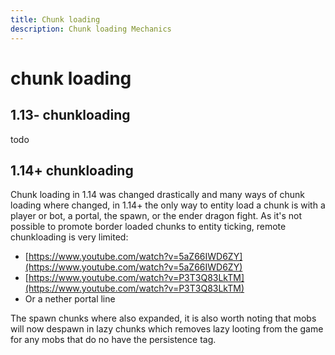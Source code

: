 ```yaml
---
title: Chunk loading
description: Chunk loading Mechanics
---
```


# chunk loading

## 1.13- chunkloading
todo
## 1.14+ chunkloading
Chunk loading in 1.14 was changed drastically and many ways of chunk loading where changed, in 1.14+ the only way to entity load a chunk is with a player or bot, a portal, the spawn, or the ender dragon fight.
As it's not possible to promote border loaded chunks to entity ticking, remote chunkloading is very limited:
- [https://www.youtube.com/watch?v=5aZ66IWD6ZY](https://www.youtube.com/watch?v=5aZ66IWD6ZY)
- [https://www.youtube.com/watch?v=P3T3Q83LkTM](https://www.youtube.com/watch?v=P3T3Q83LkTM)
- Or a nether portal line

The spawn chunks where also expanded, it is also worth noting that mobs will now despawn in lazy chunks which removes lazy looting from the game for any mobs that do no have the persistence tag.
